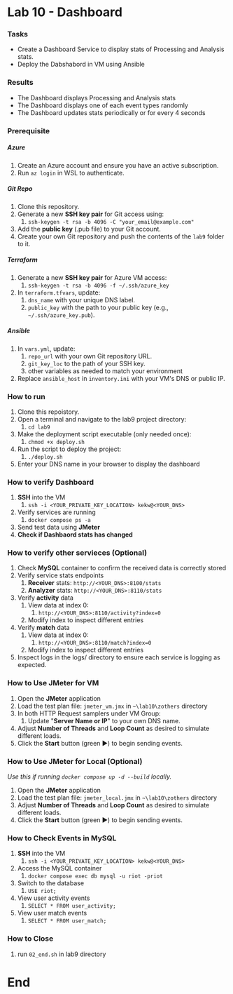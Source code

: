 # Lab 10 - Dashboard

### Tasks
- Create a Dashboard Service to display stats of Processing and Analysis stats. 
- Deploy the Dabshabord in VM using Ansible

### Results
- The Dashboard displays Processing and Analysis stats
- The Dashboard displays one of each event types randomly
- The Dashboard updates stats periodically or for every 4 seconds

### Prerequisite
##### Azure
1. Create an Azure account and ensure you have an active subscription.
2. Run `az login` in WSL to authenticate.
##### Git Repo
1. Clone this repository.
2. Generate a new **SSH key pair** for Git access using:
   1. `ssh-keygen -t rsa -b 4096 -C "your_email@example.com"`
3. Add the **public key** (.pub file) to your Git account.
4. Create your own Git repository and push the contents of the `lab9` folder to it.
##### Terraform
1. Generate a new **SSH key pair** for Azure VM access:
   1. `ssh-keygen -t rsa -b 4096 -f ~/.ssh/azure_key`
2. In `terraform.tfvars`, update:
   1. `dns_name` with your unique DNS label.
   2. `public_key` with the path to your public key (e.g., `~/.ssh/azure_key.pub`).
##### Ansible 
1. In `vars.yml`, update:
   1. `repo_url` with your own Git repository URL.
   2. `git_key_loc` to the path of your SSH key.
   3. other variables as needed to match your environment
2. Replace `ansible_host` in `inventory.ini` with your VM's DNS or public IP.

### How to run
1. Clone this repoistory.
2. Open a terminal and navigate to the lab9 project directory:
   1. `cd lab9`
3. Make the deployment script executable (only needed once):
   1. `chmod +x deploy.sh`
4. Run the script to deploy the project:
   1. `./deploy.sh`
5. Enter your DNS name in your browser to display the dashboard

### How to verify Dashboard
1. **SSH** into the VM
   1. `ssh -i <YOUR_PRIVATE_KEY_LOCATION> kekw@<YOUR_DNS>`
2. Verify services are running
   1. `docker compose ps -a`
3. Send test data using **JMeter**
4. **Check if Dashbaord stats has changed**

### How to verify other servieces (Optional)
1. Check **MySQL** container to confirm the received data is correctly stored
2. Verify service stats endpoints
   1. **Receiver** stats: `http://<YOUR_DNS>:8100/stats`
   2. **Analyzer** stats: `http://<YOUR_DNS>:8110/stats`
3. Verify **activity** data
   1. View data at index 0:
      1. `http://<YOUR_DNS>:8110/activity?index=0`
   2. Modify index to inspect different entries
4. Verify **match** data
   1. View data at index 0:
      1. `http://<YOUR_DNS>:8110/match?index=0`
   2. Modify index to inspect different entries 
5.  Inspect logs in the logs/ directory to ensure each service is logging as expected.

### How to Use JMeter for VM
1. Open the **JMeter** application
2. Load the test plan file: `jmeter_vm.jmx` in `~\lab10\zothers` directory
3. In both HTTP Request samplers under VM Group:
   1. Update "**Server Name or IP**" to your own DNS name.
4. Adjust **Number of Threads** and **Loop Count** as desired to simulate different loads.
5. Click the **Start** button (green ▶️) to begin sending events.

### How to Use JMeter for Local (Optional)
*Use this if running `docker compose up -d --build` locally.*
1. Open the **JMeter** application
2. Load the test plan file: `jmeter_local.jmx` in `~\lab10\zothers` directory
3. Adjust **Number of Threads** and **Loop Count** as desired to simulate different loads.
4. Click the **Start** button (green ▶️) to begin sending events.

### How to Check Events in MySQL
1. **SSH** into the VM
   1. `ssh -i <YOUR_PRIVATE_KEY_LOCATION> kekw@<YOUR_DNS>`
2. Access the MySQL container
   1. `docker compose exec db mysql -u riot -priot`
3. Switch to the database
   1. `USE riot;`
4. View user activity events
   1. `SELECT * FROM user_activity;`
5. View user match events
   1. `SELECT * FROM user_match;`

### How to Close
1. run `02_end.sh` in lab9 directory

# End
